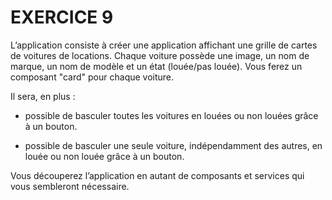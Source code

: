 # EXERCICE 9 

L’application consiste à créer une application affichant une grille de cartes de voitures de locations. Chaque voiture possède une image, un nom de marque, un nom de modèle et un état (louée/pas louée). Vous ferez un composant "card" pour chaque voiture.



Il sera, en plus :

- possible de basculer toutes les voitures en louées ou non louées grâce à un bouton.

- possible de basculer une seule voiture, indépendamment des autres, en louée ou non louée grâce à un bouton.



Vous découperez l’application en autant de composants et services qui vous sembleront nécessaire.

